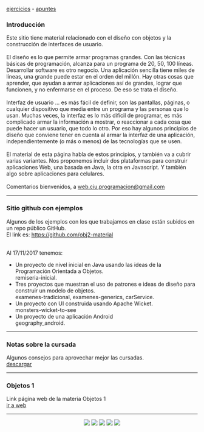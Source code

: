 [ejercicios](ejercicios.md)&nbsp;-&nbsp;[apuntes](apuntes.md)

### Introducción
Este sitio tiene material relacionado con el diseño con objetos y la construcción de interfaces de usuario.
<br/>
<br/>
El diseño es lo que permite armar programas grandes. 
Con las técnicas básicas de programación, alcanza para un programa de 20, 50, 100 líneas. 
Desarrollar software es otro negocio. Una aplicación sencilla tiene miles de líneas, una grande puede estar en el orden del millón.
Hay otras cosas que aprender, que ayudan a armar aplicaciones así de grandes, lograr que funcionen, y no enfermarse en el proceso. 
De eso se trata el diseño.
<br/>
<br/>
Interfaz de usuario ... es más fácil de definir, son las pantallas, páginas, o cualquier dispositivo que media entre un programa y las personas que lo usan.
Muchas veces, la interfaz es lo más difícil de programar, es más complicado armar la información a mostrar, o reaccionar a cada cosa que puede hacer un usuario, que todo lo otro.
Por eso hay algunos principios de diseño que conviene tener en cuenta al armar la interfaz de una aplicación, independientemente (o más o menos) de las tecnologías que se usen.
<br/>
<br/>
El material de esta página habla de estos principios, y también va a cubrir varias variantes.
Nos proponemos incluir dos plataformas para construir aplicaciones Web, una basada en Java, la otra en Javascript. Y también algo sobre aplicaciones para celulares.
<br/>
<br/>
Comentarios bienvenidos, a web.ciu.programacion@gmail.com
<br/>


<hr/>

### Sitio github con ejemplos
Algunos de los ejemplos con los que trabajamos en clase están subidos en un repo público GitHub. <br/>
El link es: 
<a href="https://github.com/obj2-material" target="_blank">https://github.com/obj2-material</a> <br/> <br/>

Al 17/11/2017 tenemos:
  - Un proyecto de nivel inicial en Java usando las ideas de la Programación Orientada a Objetos. <br/>
    remiseria-inicial.
  - Tres proyectos que muestran el uso de patrones e ideas de diseño para construir un modelo de objetos. </br>
    examenes-tradicional, examenes-generics, carService.
  - Un proyecto con UI construida usando Apache Wicket. <br/>
    monsters-wicket-to-see
  - Un proyecto de una aplicación Android <br/>
    geography_android.

<hr/>

### Notas sobre la cursada
Algunos consejos para aprovechar mejor las cursadas. <br/>
<a href="material/documentos/otros/Ideas-para-una-cursada-feliz.pdf" target="_blank">descargar</a>



<hr/>

### Objetos 1
Link página web de la materia Objetos 1<br/>
[ir a web](http://objetos1wollokunq.gitlab.io)<br/>

<hr/>

<center><img src="imagenes/logo-java-1.png" />&nbsp;<img src="imagenes/logo-linux-1.png" />&nbsp;<img src="imagenes/logo-java-2.png" />&nbsp;<img src="imagenes/logo-tomcat.png" />&nbsp;<img src="imagenes/logo-lamadrid-1.png" /></center>
